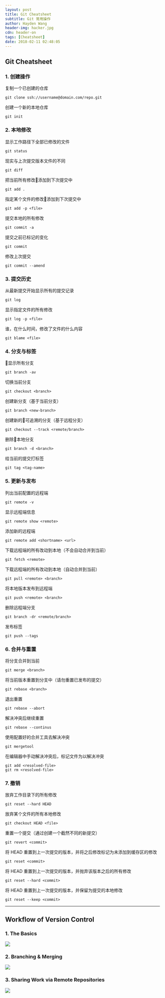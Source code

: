```yaml
---
layout: post
title: Git Cheatsheet
subtitle: Git 常用操作
author: Hayden Wang
header-img: hacker.jpg
cdn: header-on
tags: [Cheatsheet]
date: 2018-02-11 02:48:05
---
```


## Git Cheatsheet

### 1. 创建操作

复制一个已创建的仓库

```shell
git clone ssh://username@domain.com/repo.git
```

创建一个新的本地仓库

```shell
git init
```

### 2. 本地修改

显示工作路径下全部已修改的文件

```shell
git status
```

现实与上次提交版本文件的不同

```shell
git diff
```

把当前所有修改添加到下次提交中

```shell
git add .
```

指定某个文件的修改添加到下次提交中

```shell
git add -p <file>
```

提交本地的所有修改

```shell
git commit -a
```

提交之前已标记的变化

```shell
git commit
```

修改上次提交

```shell
git commit --amend
```

### 3. 提交历史

从最新提交开始显示所有的提交记录

```shell
git log
```

显示指定文件的所有修改

```shell
git log -p <file>
```

谁，在什么时间，修改了文件的什么内容

```shell
git blame <file>
```

### 4. 分支与标签

显示所有分支

```shell
git branch -av
```

切换当前分支

```shell
git checkout <branch>
```

创建新分支（基于当前分支）

```shell
git branch <new-branch>
```

创建新的可追溯的分支（基于远程分支）

```shell
git checkout --track <remote/branch>
```

删除本地分支

```shell
git branch -d <branch>
```

给当前的提交打标签

```shell
git tag <tag-name>
```

### 5. 更新与发布

列出当前配置的远程端

```shell
git remote -v
```

显示远程端信息

```shell
git remote show <remote>
```

添加新的远程端

```shell
git remote add <shortname> <url>
```

下载远程端的所有改动到本地（不会自动合并到当前）

```shell
git fetch <remote>
```

下载远程端的所有改动到本地（自动合并到当前）

```shell
git pull <remote> <branch>
```

将本地版本发布到远程端

```shell
git push <remote> <branch>
```

删除远程端分支

```shell
git branch -dr <remote/branch>
```

发布标签

```shell
git push --tags
```

### 6. 合并与重置

将分支合并到当前

```shell
git merge <branch>
```

将当前版本重置到分支中（请勿重置已发布的提交）

```shell
git rebase <branch>
```

退出重置

```shell
git rebase --abort
```

解决冲突后继续重置

```shell
git rebase --continus
```

使用配置好的合并工具去解决冲突

```shell
git mergetool
```

在编辑器中手动解决冲突后，标记文件为以解决冲突

```shell
git add <resolved-file>
git rm <resolved-file>
```

### 7. 撤销

放弃工作目录下的所有修改

```shell
git reset --hard HEAD
```

放弃某个文件的所有本地修改

```shell
git checkout HEAD <file>
```

重置一个提交（通过创建一个截然不同的新提交）

```shell
git revert <commit>
```

将 HEAD 重置到上一次提交的版本，并将之后修改标记为未添加到缓存区的修改

```shell
git reset <commit>
```

将 HEAD 重置到上一次提交的版本，并抛弃该版本之后的所有修改

```shell
git reset --hard <commit>
```

将 HEAD 重置到上一次提交的版本，并保留为提交的本地修改

```shell
git reset --keep <commit>
```

---

## Workflow of Version Control

### 1. The Basics

![](/images/git-workflow-1.jpg)

### 2. Branching & Merging

![](/images/git-workflow-2.jpg)

### 3. Sharing Work via Remote Repositories

![](/images/git-workflow-3.jpg)